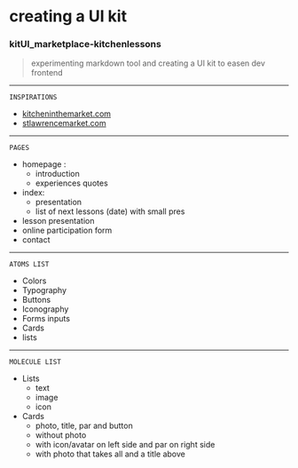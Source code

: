 # creating a UI kit 


### kitUI_marketplace-kitchenlessons
>experimenting markdown tool and creating a UI kit to easen dev frontend
  						 



---------------------------------------------------------------------------------------------------------------------------------------------------------------------------------------

	INSPIRATIONS
- [kitcheninthemarket.com](http://www.kitcheninthemarket.com/index.html )
- [stlawrencemarket.com](http://stlawrencemarket.com/food/763/)


---------------------------------------------------------------------------------------------------------------------------------------------------------------------------------------
	PAGES

* homepage : 
	* introduction
	* experiences quotes
* index:
	* presentation
	* list of next lessons (date) with small pres
* lesson presentation
* online participation form
* contact 

---------------------------------------------------------------------------------------------------------------------------------------------------------------------------------------
	ATOMS LIST

* Colors
* Typography
* Buttons
* Iconography
* Forms inputs
* Cards
* lists


---------------------------------------------------------------------------------------------------------------------------------------------------------------------------------------
	MOLECULE LIST

* Lists
	* text
	* image
	* icon
* Cards
	* photo, title, par and button
	* without photo
	* with icon/avatar on left side and par on right side
	* with photo that takes all and a title above